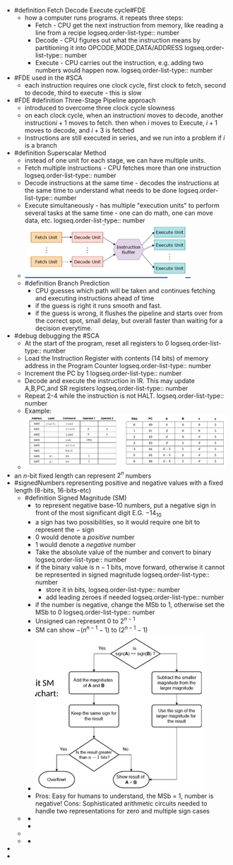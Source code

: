 - #definition Fetch Decode Execute cycle#FDE
	- how a computer runs programs. it repeats three steps:
		- Fetch - CPU get the next instruction from memory, like reading a line from a recipe
		  logseq.order-list-type:: number
		- Decode - CPU figures out what the instruction means by partitioning it into OPCODE,MODE,DATA/ADDRESS
		  logseq.order-list-type:: number
		- Execute - CPU carries out the instruction, e.g. adding two numbers would happen now.
		  logseq.order-list-type:: number
- #FDE used in the #SCA
	- each instruction requires one clock cycle, first clock to fetch, second to decode, third to execute - this is slow
- #FDE #definition Three-Stage Pipeline approach
	- introduced to overcome three clock cycle slowness
	- on each clock cycle, when an instruction$i$ moves to decode, another instruction$i+1$ moves to fetch. then when $i$ moves to Execute, $i+1$ moves to decode, and $i+3$  is fetched
	- Instructions are still executed in series, and we run into a problem if $i$ is a branch
- #definition Superscalar Method
	- instead of one unit for each stage, we can have multiple units.
	- Fetch multiple instructions - CPU fetches more than one instruction
	  logseq.order-list-type:: number
	- Decode instructions at the same time - decodes the instructions at the same time to understand what needs to be done
	  logseq.order-list-type:: number
	- Execute simultaneously - has multiple "execution units" to perform several tasks at the same time - one can do math, one can move data, etc.
	  logseq.order-list-type:: number
	- ![image.png](../assets/image_1740515260701_0.png)
	- #definition  Branch Prediction
		- CPU guesses which path will be taken and continues fetching and executing instructions ahead of time
		- if the guess is right it runs smooth and fast.
		- if the guess is wrong, it flushes the pipeline and starts over from the correct spot, small delay, but overall faster than waiting for a decision everytime.
- #debug debugging the #SCA
	- At the start of the program, reset all registers to 0
	  logseq.order-list-type:: number
	- Load the Instruction Register with contents (14 bits) of memory address in the Program Counter
	  logseq.order-list-type:: number
	- Increment the PC by 1
	  logseq.order-list-type:: number
	- Decode and execute the instruction in IR. This may update A,B,PC,and SR registers
	  logseq.order-list-type:: number
	- Repeat 2-4 while the instruction is not HALT.
	  logseq.order-list-type:: number
	- Example:
	- ![image.png](../assets/image_1740515634595_0.png)
- an $n$-bit fixed length can represent $2^n$ numbers
- #signedNumbers representing positive and negative values with a fixed length (8-bits, 16-bits-etc)
	- #definition Signed Magnitude (SM)
		- to represent negative base-10 numbers, put a negative sign in front of the most significant digit E.G. $-14_{10}$
		- a sign has two possibilities, so it would require one bit to represent the $-$ sign
		- $0$ would denote a *positive* number
		- $1$ would denote a *negative* number
		- Take the absolute value of the number and convert to binary
		  logseq.order-list-type:: number
		- if the binary value is $n-1$ bits, move forward, otherwise it cannot be represented in signed magnitude
		  logseq.order-list-type:: number
			- store it in bits,
			  logseq.order-list-type:: number
			- add leading zeroes if needed
			  logseq.order-list-type:: number
		- if the number is negative, change the MSb to 1, otherwise set the MSb to 0
		  logseq.order-list-type:: number
		- Unsigned can represent $0$ to $2^{n-1}$
		- SM can show $-(n^{n-1}-1)$ to $(2^{n-1}-1)$
		- ![image.png](../assets/image_1740518206458_0.png)
		- Pros: Easy for humans to understand, the MSb = 1, number is negative!
		  Cons: Sophisticated arithmetic circuits needed to handle two representations for zero and multiple sign cases
	-
		-
		-
	-
	-
		-
-
-
